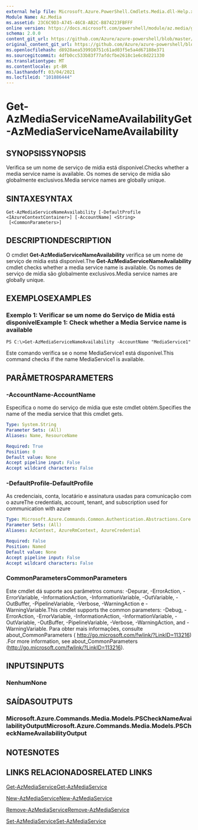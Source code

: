 ```yaml
---
external help file: Microsoft.Azure.PowerShell.Cmdlets.Media.dll-Help.xml
Module Name: Az.Media
ms.assetid: 23C6C9D3-A745-46C8-AB2C-B874223FBFFF
online version: https://docs.microsoft.com/powershell/module/az.media/get-azmediaservicenameavailability
schema: 2.0.0
content_git_url: https://github.com/Azure/azure-powershell/blob/master/src/Media/Media/help/Get-AzMediaServiceNameAvailability.md
original_content_git_url: https://github.com/Azure/azure-powershell/blob/master/src/Media/Media/help/Get-AzMediaServiceNameAvailability.md
ms.openlocfilehash: d8928aea539910751c61ad03f5e5a4d67188e371
ms.sourcegitcommit: 4dfb0cc533b83f77afdcfbe2618c1e6c8d221330
ms.translationtype: MT
ms.contentlocale: pt-BR
ms.lasthandoff: 03/04/2021
ms.locfileid: "101886444"
---
```

# <span data-ttu-id="997f1-101">Get-AzMediaServiceNameAvailability</span><span class="sxs-lookup"><span data-stu-id="997f1-101">Get-AzMediaServiceNameAvailability</span></span>

## <span data-ttu-id="997f1-102">SYNOPSIS</span><span class="sxs-lookup"><span data-stu-id="997f1-102">SYNOPSIS</span></span>
<span data-ttu-id="997f1-103">Verifica se um nome de serviço de mídia está disponível.</span><span class="sxs-lookup"><span data-stu-id="997f1-103">Checks whether a media service name is available.</span></span>
<span data-ttu-id="997f1-104">Os nomes de serviço de mídia são globalmente exclusivos.</span><span class="sxs-lookup"><span data-stu-id="997f1-104">Media service names are globally unique.</span></span>

## <span data-ttu-id="997f1-105">SINTAXE</span><span class="sxs-lookup"><span data-stu-id="997f1-105">SYNTAX</span></span>

```
Get-AzMediaServiceNameAvailability [-DefaultProfile <IAzureContextContainer>] [-AccountName] <String>
 [<CommonParameters>]
```

## <span data-ttu-id="997f1-106">DESCRIPTION</span><span class="sxs-lookup"><span data-stu-id="997f1-106">DESCRIPTION</span></span>
<span data-ttu-id="997f1-107">O cmdlet **Get-AzMediaServiceNameAvailability** verifica se um nome de serviço de mídia está disponível.</span><span class="sxs-lookup"><span data-stu-id="997f1-107">The **Get-AzMediaServiceNameAvailability** cmdlet checks whether a media service name is available.</span></span>
<span data-ttu-id="997f1-108">Os nomes de serviço de mídia são globalmente exclusivos.</span><span class="sxs-lookup"><span data-stu-id="997f1-108">Media service names are globally unique.</span></span>

## <span data-ttu-id="997f1-109">EXEMPLOS</span><span class="sxs-lookup"><span data-stu-id="997f1-109">EXAMPLES</span></span>

### <span data-ttu-id="997f1-110">Exemplo 1: Verificar se um nome do Serviço de Mídia está disponível</span><span class="sxs-lookup"><span data-stu-id="997f1-110">Example 1: Check whether a Media Service name is available</span></span>
```
PS C:\>Get-AzMediaServiceNameAvailability -AccountName "MediaService1"
```

<span data-ttu-id="997f1-111">Este comando verifica se o nome MediaService1 está disponível.</span><span class="sxs-lookup"><span data-stu-id="997f1-111">This command checks if the name MediaService1 is available.</span></span>

## <span data-ttu-id="997f1-112">PARÂMETROS</span><span class="sxs-lookup"><span data-stu-id="997f1-112">PARAMETERS</span></span>

### <span data-ttu-id="997f1-113">-AccountName</span><span class="sxs-lookup"><span data-stu-id="997f1-113">-AccountName</span></span>
<span data-ttu-id="997f1-114">Especifica o nome do serviço de mídia que este cmdlet obtém.</span><span class="sxs-lookup"><span data-stu-id="997f1-114">Specifies the name of the media service that this cmdlet gets.</span></span>

```yaml
Type: System.String
Parameter Sets: (All)
Aliases: Name, ResourceName

Required: True
Position: 0
Default value: None
Accept pipeline input: False
Accept wildcard characters: False
```

### <span data-ttu-id="997f1-115">-DefaultProfile</span><span class="sxs-lookup"><span data-stu-id="997f1-115">-DefaultProfile</span></span>
<span data-ttu-id="997f1-116">As credenciais, conta, locatário e assinatura usadas para comunicação com o azure</span><span class="sxs-lookup"><span data-stu-id="997f1-116">The credentials, account, tenant, and subscription used for communication with azure</span></span>

```yaml
Type: Microsoft.Azure.Commands.Common.Authentication.Abstractions.Core.IAzureContextContainer
Parameter Sets: (All)
Aliases: AzContext, AzureRmContext, AzureCredential

Required: False
Position: Named
Default value: None
Accept pipeline input: False
Accept wildcard characters: False
```

### <span data-ttu-id="997f1-117">CommonParameters</span><span class="sxs-lookup"><span data-stu-id="997f1-117">CommonParameters</span></span>
<span data-ttu-id="997f1-118">Este cmdlet dá suporte aos parâmetros comuns: -Depurar, -ErrorAction, -ErrorVariable, -InformationAction, -InformationVariable, -OutVariable, -OutBuffer, -PipelineVariable, -Verbose, -WarningAction e -WarningVariable.</span><span class="sxs-lookup"><span data-stu-id="997f1-118">This cmdlet supports the common parameters: -Debug, -ErrorAction, -ErrorVariable, -InformationAction, -InformationVariable, -OutVariable, -OutBuffer, -PipelineVariable, -Verbose, -WarningAction, and -WarningVariable.</span></span> <span data-ttu-id="997f1-119">Para obter mais informações, consulte about_CommonParameters ( http://go.microsoft.com/fwlink/?LinkID=113216) .</span><span class="sxs-lookup"><span data-stu-id="997f1-119">For more information, see about_CommonParameters (http://go.microsoft.com/fwlink/?LinkID=113216).</span></span>

## <span data-ttu-id="997f1-120">INPUTS</span><span class="sxs-lookup"><span data-stu-id="997f1-120">INPUTS</span></span>

### <span data-ttu-id="997f1-121">Nenhum</span><span class="sxs-lookup"><span data-stu-id="997f1-121">None</span></span>

## <span data-ttu-id="997f1-122">SAÍDAS</span><span class="sxs-lookup"><span data-stu-id="997f1-122">OUTPUTS</span></span>

### <span data-ttu-id="997f1-123">Microsoft.Azure.Commands.Media.Models.PSCheckNameAvailabilityOutput</span><span class="sxs-lookup"><span data-stu-id="997f1-123">Microsoft.Azure.Commands.Media.Models.PSCheckNameAvailabilityOutput</span></span>

## <span data-ttu-id="997f1-124">NOTES</span><span class="sxs-lookup"><span data-stu-id="997f1-124">NOTES</span></span>

## <span data-ttu-id="997f1-125">LINKS RELACIONADOS</span><span class="sxs-lookup"><span data-stu-id="997f1-125">RELATED LINKS</span></span>

[<span data-ttu-id="997f1-126">Get-AzMediaService</span><span class="sxs-lookup"><span data-stu-id="997f1-126">Get-AzMediaService</span></span>](./Get-AzMediaService.md)

[<span data-ttu-id="997f1-127">New-AzMediaService</span><span class="sxs-lookup"><span data-stu-id="997f1-127">New-AzMediaService</span></span>](./New-AzMediaService.md)

[<span data-ttu-id="997f1-128">Remove-AzMediaService</span><span class="sxs-lookup"><span data-stu-id="997f1-128">Remove-AzMediaService</span></span>](./Remove-AzMediaService.md)

[<span data-ttu-id="997f1-129">Set-AzMediaService</span><span class="sxs-lookup"><span data-stu-id="997f1-129">Set-AzMediaService</span></span>](./Set-AzMediaService.md)


